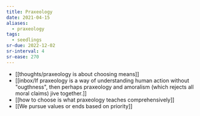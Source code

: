 ```yaml
---
title: Praxeology
date: 2021-04-15
aliases:
  - praxeology
tags:
  - seedlings
sr-due: 2022-12-02
sr-interval: 4
sr-ease: 270
---
```

- [[thoughts/praxeology is about choosing means]]
- [[inbox/If praxeology is a way of understanding human action without "ougthness", then perhaps praxeology and amoralism (which rejects all moral claims) jive together.]]
- [[how to choose is what praxeology teaches comprehensively]]
- [[We pursue values or ends based on priority]]
